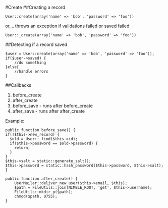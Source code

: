 #Create
##Creating a record

	User::create(array('name' => 'bob', 'password' => 'foo'))
	
or, _ throws an exception if validations failed or saved failed

	User::_create(array('name' => 'bob', 'password' => 'foo'))


##Detecting if a record saved

	$user = User::create(array('name' => 'bob', 'password' => 'foo'));
	if($user->saved) {
		//do something
	}else{
		//handle errors
	}

	
##Callbacks

1. before_create
2. after_create
3. before_save - runs after before_create
4. after_save - runs after after_create

Example:

	public function before_save() {
    if(!$this->new_record) {
      $old = User::_find($this->id);
      if($this->password == $old->password) {
        return;
      }
    }
    $this->salt = static::generate_salt();
    $this->password = static::hash_password($this->password, $this->salt);
	}

	public function after_create() {
		UserMailer::deliver_new_user($this->email, $this);
		$path = FileUtils::join(NIMBLE_ROOT, 'get', $this->username);
		FileUtils::mkdir_p($path);
		chmod($path, 0755);
	}
